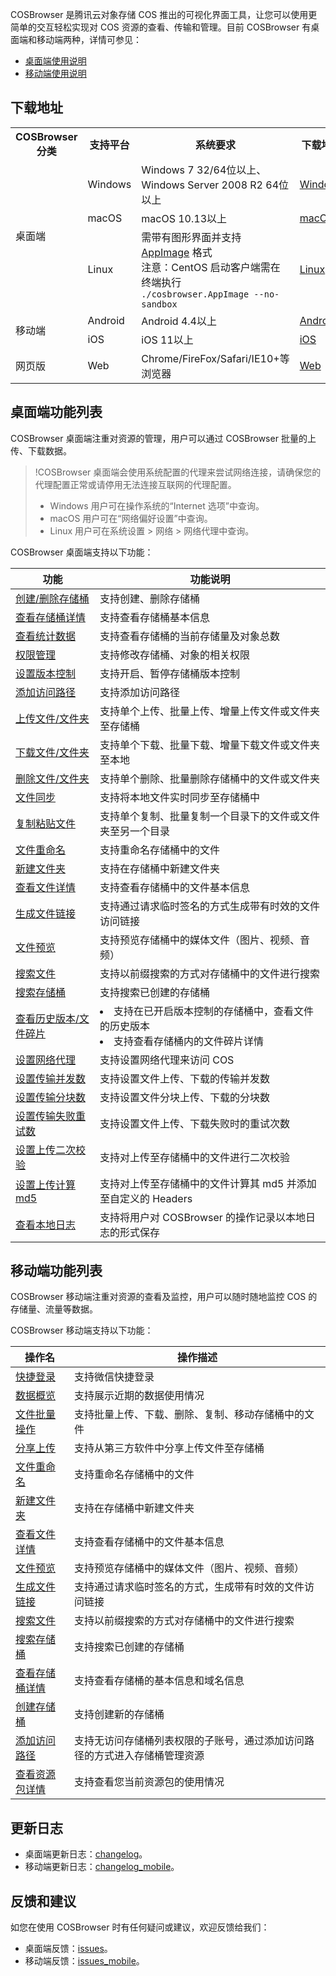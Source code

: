 COSBrowser 是腾讯云对象存储 COS 推出的可视化界面工具，让您可以使用更简单的交互轻松实现对 COS 资源的查看、传输和管理。目前 COSBrowser 有桌面端和移动端两种，详情可参见：

- [桌面端使用说明](https://cloud.tencent.com/document/product/436/38103)
- [移动端使用说明](https://cloud.tencent.com/document/product/436/38105)

## 下载地址

<table>
   <tr>
      <th>COSBrowser 分类</td>
      <th>支持平台</td>
      <th>系统要求</td>
      <th>下载地址</td>
   </tr>
   <tr>
      <td rowspan=3>桌面端</td>
      <td>Windows</td>
      <td>Windows 7 32/64位以上、Windows Server 2008 R2 64位以上</td>
      <td><a href="https://cos5.cloud.tencent.com/cosbrowser/cosbrowser-setup-latest.exe">Windows</a></td>
   </tr>
   <tr>
      <td>macOS</td>
      <td>macOS 10.13以上</td>
      <td><a href="https://cos5.cloud.tencent.com/cosbrowser/cosbrowser-latest.dmg">macOS</a></td>
   </tr>
   <tr>
      <td>Linux</td>
      <td>需带有图形界面并支持 <a href="https://appimage.org">AppImage</a> 格式<br>
          注意：CentOS 启动客户端需在终端执行 <code>./cosbrowser.AppImage --no-sandbox</code></td>
      <td><a href="https://cos5.cloud.tencent.com/cosbrowser/cosbrowser-latest-linux.zip">Linux</a></td>
   </tr>
   <tr>
      <td rowspan=2>移动端</td>
      <td>Android</td>
      <td>Android 4.4以上</td>
      <td><a href="https://cos5.cloud.tencent.com/cosbrowser/cosbrowser-latest.apk">Android</a></td>
   </tr>
   <tr>
      <td>iOS</td>
      <td>iOS 11以上</td>
      <td><a href="https://apps.apple.com/cn/app/id1469323992">iOS</a></td>
   </tr>
   <tr>
      <td>网页版</td>
      <td>Web</td>
      <td>Chrome/FireFox/Safari/IE10+等浏览器</td>
      <td><a href="https://cosbrowser.cloud.tencent.com/web">Web</a></td>
   </tr>
</table>

## 桌面端功能列表

COSBrowser 桌面端注重对资源的管理，用户可以通过 COSBrowser 批量的上传、下载数据。

> !COSBrowser 桌面端会使用系统配置的代理来尝试网络连接，请确保您的代理配置正常或请停用无法连接互联网的代理配置。
>
> - Windows 用户可在操作系统的“Internet 选项”中查询。
> - macOS 用户可在“网络偏好设置”中查询。
> - Linux 用户可在系统设置 > 网络 > 网络代理中查询。

COSBrowser 桌面端支持以下功能：

| 功能                                                         | 功能说明                                                     |
| ------------------------------------------------------------ | ------------------------------------------------------------ |
| [创建/删除存储桶](https://cloud.tencent.com/document/product/436/38103#createordelete) | 支持创建、删除存储桶                                         |
| [查看存储桶详情](https://cloud.tencent.com/document/product/436/38103#viewbucket) | 支持查看存储桶基本信息                                       |
| [查看统计数据](https://cloud.tencent.com/document/product/436/38103#count)           | 支持查看存储桶的当前存储量及对象总数                         |
| [权限管理](https://cloud.tencent.com/document/product/436/38103#viewbucket) | 支持修改存储桶、对象的相关权限                               |
| [设置版本控制](https://cloud.tencent.com/document/product/436/38103#viewbucket) | 支持开启、暂停存储桶版本控制                                 |
| [添加访问路径](https://cloud.tencent.com/document/product/436/38103#addaccess) | 支持添加访问路径                                             |
| [上传文件/文件夹](https://cloud.tencent.com/document/product/436/38103#upload) | 支持单个上传、批量上传、增量上传文件或文件夹至存储桶         |
| [下载文件/文件夹 ](https://cloud.tencent.com/document/product/436/38103#download) | 支持单个下载、批量下载、增量下载文件或文件夹至本地           |
| [删除文件/文件夹](https://cloud.tencent.com/document/product/436/38103#delete) | 支持单个删除、批量删除存储桶中的文件或文件夹                 |
| [文件同步](https://cloud.tencent.com/document/product/436/38103#synchronization) | 支持将本地文件实时同步至存储桶中                             |
| [复制粘贴文件](https://cloud.tencent.com/document/product/436/38103#copy) | 支持单个复制、批量复制一个目录下的文件或文件夹至另一个目录   |
| [文件重命名](https://cloud.tencent.com/document/product/436/38103#rename) | 支持重命名存储桶中的文件                                     |
| [新建文件夹](https://cloud.tencent.com/document/product/436/38103#newfolder) | 支持在存储桶中新建文件夹                                     |
| [查看文件详情](https://cloud.tencent.com/document/product/436/38103#view) | 支持查看存储桶中的文件基本信息                               |
| [生成文件链接](https://cloud.tencent.com/document/product/436/38103#generatelinks) | 支持通过请求临时签名的方式生成带有时效的文件访问链接         |
| [文件预览](https://cloud.tencent.com/document/product/436/38103#preview) | 支持预览存储桶中的媒体文件（图片、视频、音频）               |
| [搜索文件](https://cloud.tencent.com/document/product/436/38103#searchfile) | 支持以前缀搜索的方式对存储桶中的文件进行搜索                 |
| [搜索存储桶](https://cloud.tencent.com/document/product/436/38103#searchbuckete) | 支持搜索已创建的存储桶                                       |
| [查看历史版本/文件碎片](https://cloud.tencent.com/document/product/436/38103#viewfiles) | <li>支持在已开启版本控制的存储桶中，查看文件的历史版本<br><li>支持查看存储桶内的文件碎片详情           |
| [设置网络代理](https://cloud.tencent.com/document/product/436/38103#sets) | 支持设置网络代理来访问 COS                                   |
| [设置传输并发数](https://cloud.tencent.com/document/product/436/38103#sets) | 支持设置文件上传、下载的传输并发数                           |
| [设置传输分块数](https://cloud.tencent.com/document/product/436/38103#sets) | 支持设置文件分块上传、下载的分块数                           |
| [设置传输失败重试数](https://cloud.tencent.com/document/product/436/38103#sets) | 支持设置文件上传、下载失败时的重试次数                       |
| [设置上传二次校验](https://cloud.tencent.com/document/product/436/38103#sets) | 支持对上传至存储桶中的文件进行二次校验                       |
| [设置上传计算 md5](https://cloud.tencent.com/document/product/436/38103#sets) | 支持对上传至存储桶中的文件计算其 md5 并添加至自定义的 Headers |
| [查看本地日志](https://cloud.tencent.com/document/product/436/38103#sets) | 支持将用户对 COSBrowser 的操作记录以本地日志的形式保存       |

## 移动端功能列表

COSBrowser 移动端注重对资源的查看及监控，用户可以随时随地监控 COS 的存储量、流量等数据。

COSBrowser 移动端支持以下功能：

| 操作名                                                       | 操作描述                                                     |
| ------------------------------------------------------------ | ------------------------------------------------------------ |
| [快捷登录](https://cloud.tencent.com/document/product/436/38105#dulu) | 支持微信快捷登录                                             |
| [数据概览](https://cloud.tencent.com/document/product/436/38105#dateview) | 支持展示近期的数据使用情况                                   |
| [文件批量操作](https://cloud.tencent.com/document/product/436/38105#filebatch) | 支持批量上传、下载、删除、复制、移动存储桶中的文件           |
| [分享上传](https://cloud.tencent.com/document/product/436/38105#shareupload) | 支持从第三方软件中分享上传文件至存储桶                       |
| [文件重命名](https://cloud.tencent.com/document/product/436/38105#rename) | 支持重命名存储桶中的文件                                     |
| [新建文件夹](https://cloud.tencent.com/document/product/436/38105#newfolder) | 支持在存储桶中新建文件夹                                     |
| [查看文件详情](https://cloud.tencent.com/document/product/436/38105#view) | 支持查看存储桶中的文件基本信息                               |
| [文件预览](https://cloud.tencent.com/document/product/436/38105#filepreview) | 支持预览存储桶中的媒体文件（图片、视频、音频）               |
| [生成文件链接](https://cloud.tencent.com/document/product/436/38105#generatelinks) | 支持通过请求临时签名的方式，生成带有时效的文件访问链接       |
| [搜索文件](https://cloud.tencent.com/document/product/436/38105#searchfile) | 支持以前缀搜索的方式对存储桶中的文件进行搜索                 |
| [搜索存储桶](https://cloud.tencent.com/document/product/436/38105#searchbuckete) | 支持搜索已创建的存储桶                                       |
| [查看存储桶详情](https://cloud.tencent.com/document/product/436/38105#viewbucket) | 支持查看存储桶的基本信息和域名信息                             |
| [创建存储桶](https://cloud.tencent.com/document/product/436/38105#createbucket) | 支持创建新的存储桶                                           |
| [添加访问路径](https://cloud.tencent.com/document/product/436/38105#addaccess) | 支持无访问存储桶列表权限的子账号，通过添加访问路径的方式进入存储桶管理资源 |
| [查看资源包详情](https://cloud.tencent.com/document/product/436/38105#package)          | 支持查看您当前资源包的使用情况                          |

## 更新日志

- 桌面端更新日志：[changelog](https://github.com/tencentyun/cosbrowser/blob/master/changelog.md)。
- 移动端更新日志：[changelog_mobile](https://github.com/tencentyun/cosbrowser/blob/master/changelog_mobile.md)。

## 反馈和建议

如您在使用 COSBrowser 时有任何疑问或建议，欢迎反馈给我们：

- 桌面端反馈：[issues](https://github.com/tencentyun/cosbrowser/issues)。
- 移动端反馈：[issues_mobile](https://support.qq.com/embed/phone/67467)。
